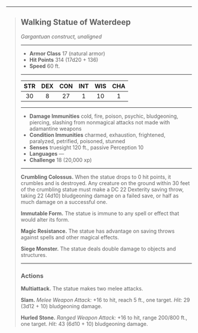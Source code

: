 ***
> ## Walking Statue of Waterdeep
> *Gargantuan construct, unaligned*
> 
> ***
> 
> - **Armor Class** 17 (natural armor)
> - **Hit Points** 314 (17d20 + 136)
> - **Speed** 60 ft.
> 
> ***
> 
> |STR|DEX|CON|INT|WIS|CHA|
> |:---:|:---:|:---:|:---:|:---:|:---:|
> |30|8|27|1|10|1|
> 
> ***
> 
> - **Damage Immunities** cold, fire, poison, psychic, bludgeoning, piercing, slashing from nonmagical attacks not made with adamantine weapons
> - **Condition Immunities** charmed, exhaustion, frightened, paralyzed, petrified, poisoned, stunned
> - **Senses** truesight 120 ft., passive Perception 10
> - **Languages** —
> - **Challenge** 18 (20,000 xp)
> 
> ***
> 
> **Crumbling Colossus.** When the statue drops to 0 hit points, it crumbles and is destroyed. Any creature on the ground within 30 feet of the crumbling statue must make a DC 22 Dexterity saving throw, taking 22 (4d10) bludgeoning damage on a failed save, or half as much damage on a successful one.
> 
> **Immutable Form.** The statue is immune to any spell or effect that would alter its form.
> 
> **Magic Resistance.** The statue has advantage on saving throws against spells and other magical effects.
> 
> **Siege Monster.** The statue deals double damage to objects and structures.
> 
> ***
> 
> ### Actions
> **Multiattack.** The statue makes two melee attacks.
> 
> **Slam.** *Melee Weapon Attack:* +16 to hit, reach 5 ft., one target. *Hit:* 29 (3d12 + 10) bludgeoning damage.
> 
> **Hurled Stone.** *Ranged Weapon Attack:* +16 to hit, range 200/800 ft., one target. *Hit:* 43 (6d10 + 10) bludgeoning damage.